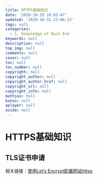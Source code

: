 ```yaml
---
title: HTTPS基础知识
date: '2020-10-29 10:03:47'
updated: '2020-10-31 23:06:23'
tags: null
categories:
  - 1. Knowledge of Back End
keywords: null
description: null
top_img: null
comments: null
cover: null
toc: null
toc_number: null
copyright: null
copyright_author: null
copyright_author_href: null
copyright_url: null
copyright_info: null
mathjax: null
katex: null
aplayer: null
aside: null
---
```


# HTTPS基础知识

## TLS证书申请

相关链接：[使用Let‘s Encrypt配置网站https](https://www.jianshu.com/p/ee5c589950d1)


